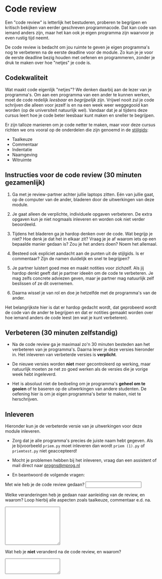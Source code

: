 # Code review

Een "code review" is letterlijk het bestuderen, proberen te begrijpen en kritisch bekijken van eerder geschreven programmacode. Dat kan code van iemand anders zijn, maar het kan ook je eigen programma zijn waarvoor je even rustig tijd neemt.

De code review is bedacht om jou ruimte te geven je eigen programma's nog te verbeteren na de eerste deadline voor de module. Zo kun je je voor de eerste deadline bezig houden met oefenen en programmeren, zonder je druk te maken over hoe "netjes" je code is.

## Codekwaliteit

Wat maakt code eigenlijk "netjes"? We denken daarbij aan de lezer van je programma's. Om aan een programma van een ander te kunnen werken, moet de code redelijk *leesbaar* en *begrijpelijk* zijn. Vrijwel nooit zul je code schrijven die alleen voor jezelf is en na een week weer weggegooid kan worden (op de universiteit natuurlijk wel). Vandaar dat je al tijdens deze cursus leert hoe je code beter leesbaar kunt maken en sneller te begrijpen.

Er zijn talloze manieren om je code netter te maken, maar voor deze cursus richten we ons vooral op de onderdelen die zijn genoemd in de [stijlgids](/python/stijl):

- Taalkeuze
- Commentaar
- Indentatie
- Naamgeving
- Witruimte

## Instructies voor de code review (30 minuten gezamenlijk)

1. Ga met je review-partner achter jullie laptops zitten. Eén van jullie gaat, op de computer van de ander, bladeren door de uitwerkingen van deze module.

2. Je gaat alleen de verplichte, individuele opgaven verbeteren. De extra opgaven kun je niet nogmaals inleveren en worden ook niet verder beoordeeld.

3. Tijdens het bladeren ga je hardop denken over de code. Wat begrijp je niet? Hoe denk je dat het in elkaar zit? Vraag je je af waarom iets op een bepaalde manier gedaan is? Zou je het anders doen? Noem het allemaal.

4. Besteed ook expliciet aandacht aan de punten uit de stijlgids. Is er commentaar? Zijn de namen duidelijk en snel te begrijpen?

5. Je partner luistert goed mee en maakt notities voor zichzelf. Als jij hardop denkt geeft dat je partner ideeën om de code te verbeteren. Je mag zelfs concrete adviezen geven, maar je partner mag natuurlijk zelf beslissen of ze dit overnemen.

6. Daarna wissel je van rol en doe je hetzelfde met de programma's van de ander.

Het belangrijkste hier is dat er hardop gedacht wordt, dat geprobeerd wordt de code van de ander te begrijpen en dat er notities gemaakt worden over hoe iemand anders de code leest (en wat je kunt verbeteren).

## Verbeteren (30 minuten zelfstandig)

- Na de code review ga je maximaal zo'n 30 minuten besteden aan het verbeteren van je programma's. Daarna lever je deze versies hieronder in. Het inleveren van verbeterde versies is **verplicht**.

- De nieuwe versies worden **niet** meer gecontroleerd op werking, maar natuurlijk moeten ze net zo goed werken als de versies die je vorige week hebt ingeleverd.

- Het is absoluut niet de bedoeling om je programma's **geheel om te gooien** of te baseren op de uitwerkingen van andere studenten. De oefening hier is om je eigen programma's beter te maken, niet te herschrijven.

## Inleveren

Hieronder kun je de verbeterde versie van je uitwerkingen voor deze module inleveren.

- Zorg dat je alle programma's precies de juiste naam hebt gegeven. Als je bijvoorbeeld `priem.py` moet inleveren dan wordt `priem (1).py` of `priemtest.py` niet geaccepteerd!

- Mocht je problemen hebben bij het inleveren, vraag dan een assistent of mail direct naar <progns@mprog.nl>

- En beantwoord de volgende vragen:

Met wie heb je de code review gedaan?
<input name="form[reviewers]" type="text" required>

Welke veranderingen heb je gedaan naar aanleiding van de review, en waarom? Loop hierbij alle aspecten zoals taalkeuze, commentaar e.d. na.
<textarea name="form[changes]" rows="8" required></textarea>

Wat heb je **niet** veranderd na de code review, en waarom?
<textarea name="form[not_changed]" rows="3" required></textarea>
